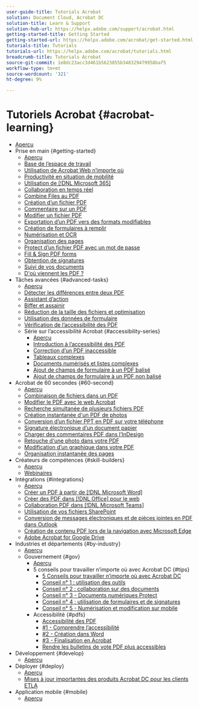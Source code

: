 ```yaml
---
user-guide-title: Tutorials Acrobat
solution: Document Cloud, Acrobat DC
solution-title: Learn & Support
solution-hub-url: https://helpx.adobe.com/support/acrobat.html
getting-started-title: Getting Started
getting-started-url: https://helpx.adobe.com/acrobat/get-started.html
tutorials-title: Tutorials
tutorials-url: https://helpx.adobe.com/acrobat/tutorials.html
breadcrumb-title: Tutorials Acrobat
source-git-commit: 1e8dc23acc3d461b5623855b348329479958baf5
workflow-type: tm+mt
source-wordcount: '321'
ht-degree: 9%

---
```



# Tutoriels Acrobat {#acrobat-learning}

+ [Aperçu](overview.md)
+ Prise en main {#getting-started}
   + [Aperçu](getting-started/getting-started-overview.md)
   + [Base de l’espace de travail](getting-started/get-to-know-the-acrobat-dc-interface.md)
   + [Utilisation de Acrobat Web n’importe où](getting-started/acrobatweb.md)
   + [Productivité en situation de mobilité](getting-started/productivity.md)
   + [Utilisation de [!DNL Microsoft 365]](https://experienceleague.adobe.com/docs/document-cloud-learn/acrobat-learning/integrations/integrate-overview.html#microsoft)
   + [Collaboration en temps réel](getting-started/collaborate.md)
   + [Combine Files au PDF](getting-started/combine-to-pdf.md)
   + [Création d’un fichier PDF ](getting-started/create-pdf.md)
   + [Commentaire sur un PDF](getting-started/comment-on-pdf-files.md)
   + [Modifier un fichier PDF](getting-started/edit-pdf.md)
   + [Exportation d’un PDF vers des formats modifiables](getting-started/export-pdf.md)
   + [Création de formulaires à remplir](getting-started/create-fillable-forms.md)
   + [Numérisation et OCR](getting-started/scan-and-ocr.md)
   + [Organisation des pages](getting-started/organize.md)
   + [Protect d’un fichier PDF avec un mot de passe](getting-started/password-protect.md)
   + [Fill &amp; Sign PDF forms](getting-started/fill-and-sign.md)
   + [Obtention de signatures](getting-started/signatures.md)
   + [Suivi de vos documents](getting-started/track.md)
   + [D&#39;où viennent les PDF ?](getting-started/where-do-pdfs-come-from.md)
+ Tâches avancées {#advanced-tasks}
   + [Aperçu](advanced-tasks/advanced-tasks-overview.md)
   + [Détecter les différences entre deux PDF](advanced-tasks/compare.md)
   + [Assistant d’action](advanced-tasks/action.md)
   + [Biffer et assainir](advanced-tasks/redact.md)
   + [Réduction de la taille des fichiers et optimisation](advanced-tasks/reduce.md)
   + [Utilisation des données de formulaire](advanced-tasks/formdata.md)
   + [Vérification de l’accessibilité des PDF](advanced-tasks/accessibility.md)
   + Série sur l’accessibilité Acrobat {#accessibility-series}
      + [Aperçu](advanced-tasks/accessibility-series.md)
      + [Introduction à l’accessibilité des PDF](advanced-tasks/accessibilitysession1.md)
      + [Correction d’un PDF inaccessible](advanced-tasks/accessibilitysession2.md)
      + [Tableaux complexes](advanced-tasks/accessibilitysession3.md)
      + [Documents numérisés et listes complexes](advanced-tasks/accessibilitysession4.md)
      + [Ajout de champs de formulaire à un PDF balisé](advanced-tasks/accessibilitysession5.md)
      + [Ajout de champs de formulaire à un PDF non balisé](advanced-tasks/accessibilitysession6.md)
+ Acrobat de 60 secondes {#60-second}
   + [Aperçu](60-second/60-second-overview.md)
   + [Combinaison de fichiers dans un PDF](60-second/combine-to-one-pdf.md)
   + [Modifier le PDF avec le web Acrobat](60-second/edit.md)
   + [Recherche simultanée de plusieurs fichiers PDF](60-second/search.md)
   + [Création instantanée d&#39;un PDF de photos](60-second/photo.md)
   + [Conversion d’un fichier PPT en PDF sur votre téléphone](60-second/phone.md)
   + [Signature électronique d’un document papier](60-second/sign.md)
   + [Charger des commentaires PDF dans l’InDesign](60-second/indesign.md)
   + [Retouche d&#39;une photo dans votre PDF](60-second/editphoto.md)
   + [Modification d’un graphique dans votre PDF](60-second/editgraphic.md)
   + [Organisation instantanée des pages](60-second/organize.md)
+ Créateurs de compétences {#skill-builders}
   + [Aperçu](skill-builder/skill-builder-overview.md)
   + [Webinaires](skill-builder/skill-builder-webinars.md)
+ Intégrations {#integrations}
   + [Aperçu](integrate/integrate-overview.md)
   + [Créer un PDF à partir de [!DNL Microsoft Word]](integrate/createfromword.md)
   + [Créer des PDF dans [!DNL Office] pour le web](integrate/createofficeweb.md)
   + [Collaboration PDF dans [!DNL Microsoft Teams]](integrate/acrobatandteams.md)
   + [Utilisation de vos fichiers SharePoint](integrate/acrobatandsp.md)
   + [Conversion de messages électroniques et de pièces jointes en PDF dans Outlook](integrate/outlook.md)
   + [Création de contenu PDF lors de la navigation avec Microsoft Edge](integrate/edge.md)
   + [Adobe Acrobat for Google Drive](integrate/acrobatandgoogle.md)
+ Industries et départements {#by-industry}
   + [Aperçu](industry/industry-overview.md)
   + Gouvernement {#gov}
      + [Aperçu](industry/gov/gov-overview.md)
      + 5 conseils pour travailler n’importe où avec Acrobat DC {#tips}
         + [5 Conseils pour travailler n’importe où avec Acrobat DC](industry/gov/5-tips-for-working-anywhere-with-acrobat-dc-for-government.md)
         + [Conseil n° 1 : utilisation des outils](industry/gov/get-your-tools.md)
         + [Conseil n° 2 : collaboration sur des documents](industry/gov/collaborate-on-documents.md)
         + [Conseil n° 3 - Documents numériques Protect](industry/gov/protect-digital-documents.md)
         + [Conseil n° 4 : utilisation de formulaires et de signatures](industry/gov/work-with-forms-and-signatures.md)
         + [Conseil n° 5 - Numérisation et modification sur mobile](industry/gov/scan-and-edit-on-mobile.md)
      + Accessibilité {#pdfs}
         + [Accessibilité des PDF](industry/gov/making-pdfs-accessible.md)
         + [#1 - Comprendre l’accessibilité](industry/gov/understanding-accessibility.md)
         + [#2 - Création dans Word](industry/gov/authoring-in-word.md)
         + [#3 - Finalisation en Acrobat](industry/gov/finishing-in-acrobat.md)
         + [Rendre les bulletins de vote PDF plus accessibles](industry/gov/making-pdf-ballots-accessible.md)
+ Développement {#develop}
   + [Aperçu](develop/develop-overview.md)
+ Déployer {#deploy}
   + [Aperçu](deploy/deploy-overview.md)
   + [Mises à jour importantes des produits Acrobat DC pour les clients ETLA](deploy/signentitlementchanges.md)
+ Application mobile {#mobile}
   + [Aperçu](mobile/mobile-overview.md)